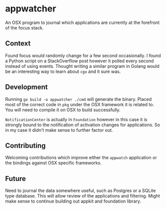 # appwatcher
An OSX program to journal which applications are currently at the forefront of the focus stack.

## Context
Found focus would randomly change for a few second occasionally.  I found a Python script on a StackOverflow post
however it polled every second instead of using events.  Thought writing a similar program in Golang would be an
interesting way to learn about `cgo` and it sure was.

## Development
Running `go build -o appwatcher ./cmd` will generate the binary.  Placed most of the correct code in `pkg` under the
OSX framework it is related to.  You will need to compile it on OSX to build successfully.

`NotificationCenter` is actually in `Foundation` however in this case it is strongly bound to the notification of
activation changes for applications.  So in my case it didn't make sense to further factor out.

## Contributing
Welcoming contributions which improve either the `appwatch` application or the bindings against OSX specific frameworks.

## Future
Need to journal the data somewhere useful, such as Postgres or a SQLite type database.  This will allow review of the
applications and filtering.  Might make sense to continue building out appkit and foundation library.
